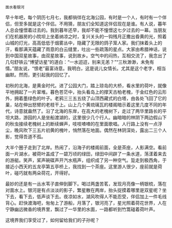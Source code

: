     面水看银河 

   早十年吧，每个阴历七月七，我都徜徉在北海公园，有时是一个人，有时有一个伴侣，但至多就是这个伴侣。不用猜，朋友们全知道这伴侣现在是谁。有人说，暮年人总会憧憬着过去的。我到暮年还早，我却不能不憧憬这七夕过去的一幕。当朋友们在机器房的小院坝上坐着纳凉之时，复兴关头的一钩残月正撒出昏黄的光，照着山城的灯光，高高低低于烟雾丛中，隐藏了无限的鸽子笼人家。我们抹着头上的汗，看那满天蕴藏了雨意的白云缝里，吐出一些疏落的星点。大家由希腊神话，说到中国双星故事，由双星故事，说到故乡。空气中的闷热，互相交流了，我念出了几句舒铁云“博望访星”的道白：“一水迢迢，别来无恙？”“三秋渺渺，未免有情。”朋友说，“恨老”最富诗意。我明白，这是说儿女情长。尤其是这个老字，相当幽默。然而，更引起我的回忆了。

   初秋的北海，是黄金时代。进了公园大门，踏上琼岛的大桥，看水里的荷叶，就像平地拥起了一片翠堆。暮色苍茫中，抬头看岛上的撑天古柏老槐，于金红色的云形外，拥着墨绿色的叶子。老鸦三三五五绕了山顶西藏式的白塔，由各处飞回了它的巢，站在伸出怒臂的老枝干上。山上几个黄琉璃瓦的楼阁暗示着这里几度不同的年代，诗意就盎然了。沿了北海的东岸，在高大的老槐树下，走过了两华里路长的平坦大路，游园的人是坐船渡湖的，这里很少几个行人。幽暗暗的林阴下两边假山下的秋虫接续老槐树上的断续蝉声，吱吱喳喳的在里面歌唱。人行路上没有一点浮尘，晚风吹下三五片初黄的槐叶，悄然落在地面。偶然在林阴深处，露出二三个人影，觉得吾道不孤。

   大半个圈子走到了北岸。热闹了，沿海子的楼阁前面，全是茶座，人影满空。看前面一片湖水，被荷叶盖成了一碧万顷的绿田，绿田中间辟了一条水道，荡漾着来去的游艇。笑声，桨声碗碟声开汽水瓶声，组织成了另一种空气。踅走到极西角，于接近小西天的五龙亭第五亭桥上，我找到一个茶座。这里游人很少，座前就是荷叶，碰巧就有两朵荷花，开得好。

   最妙的还是有一丛水苇子直伸到脚下。喝过两盏苦茗，发现月亮像一柄银梳，落在对面水上。银河是有点淡淡的影子，繁星散在两岸，抬头捉摸着哪里是双星呢？坐下去，看下去，低声谈下去。夜凉如水，湖风吹得人不能忍受，伴侣加上一件毛线背心。赶快渡海吧，匆匆上了游船，月落了，银河亮了，星光照着荷花世界，人在宁静幽远微香的境界里，飘过了一华里的水面，一路都听到竹篙碰着荷叶声。

   这境界我们享受过了，如何留给我们的子孙呢？

